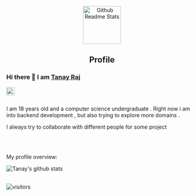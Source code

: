 <p align="center">
 <img width="100px" src="https://res.cloudinary.com/anuraghazra/image/upload/v1594908242/logo_ccswme.svg" align="center" alt="Github Readme Stats" />
 <h2 align="center">Profile</h2>
</p>

### Hi there 👋 I am [Tanay Raj](https://tanay13.github.io)

<a href="https://www.linkedin.com/in/tanay-raj-4761121a1/">
  <img align="left" alt="Tanay's LinkdeIN" width="22px" src="https://cdn.jsdelivr.net/npm/simple-icons@v3/icons/linkedin.svg" />
</a>
<br/>
<br/>
<div>
 <p>
 I am 18 years old and a computer science undergraduate . Right now i am into backend development , but also trying to explore more domains . 
 </p>
 <p>
I always try to collaborate with different people for some project
 </p>

</h4>
</div>

<br />


<br />

<div><p>My profile overview: </p></div>

![Tanay's github stats](https://github-readme-stats.vercel.app/api?username=tanay13&show_icons=true)
<br />
<br />


 ![visitors](https://visitor-badge.laobi.icu/badge?page_id=tanay13.tanay13)
